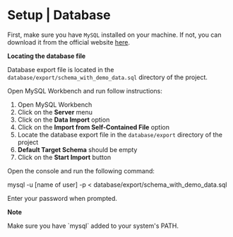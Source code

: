 # Setup | Database

First, make sure you have `MySQL` installed on your machine. If not, you can download it from the official
website [here](https://dev.mysql.com/downloads/installer/).

<note>
    <p><b>
    Locating the database file
    </b></p>
    <p>
        Database export file is located in the <code>database/export/schema_with_demo_data.sql</code> directory of the project.
    </p>
</note>

<tabs group="system">
    <tab title="MySQL Workbench" group-key="workbench">
        <p>Open MySQL Workbench and run follow instructions:</p>
        <ol>
            <li>Open MySQL Workbench</li>
            <li>Click on the <b>Server</b> menu</li>
            <li>Click on the <b>Data Import</b> option</li>
            <li>Click on the <b>Import from Self-Contained File</b> option</li>
            <li>Locate the database export file in the <code>database/export</code> directory of the project</li>
            <li><b>Default Target Schema</b> should be empty</li>
            <li>Click on the <b>Start Import</b> button</li>
        </ol>
    </tab>
    <tab title="Windows Console" group-key="console">
        <p>Open the console and run the following command:</p>
        <code-block lang="bash">
            mysql -u [name of user] -p < database/export/schema_with_demo_data.sql
        </code-block>
        <p>Enter your password when prompted.</p>
        <note>
            <p><b>
            Note
            </b></p>
            <p>
                Make sure you have `mysql` added to your system's PATH.
            </p>
        </note>
    </tab>
</tabs>